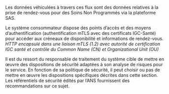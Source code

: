 
Les données véhiculées à travers ces flux sont des données relatives à la prise de rendez-vous pour des Soins Non Programmés via la plateforme SAS.

Le système consommateur dispose des points d’accès et des moyens d’authentification (authentification mTLS avec des certificats IGC-Santé) pour accéder aux créneaux de disponibilité et informations de rendez-vous.
_HTTP encapsulé dans une liaison mTLS (1.2) avec autorité de certification IGC santé et contrôle du Common Name (CN) et Organizational Unit (OU)_

Il est du ressort du responsable de traitement du système cible de mettre en œuvre des dispositions de sécurité adaptées à son analyse de risques pour le service. En fonction de sa politique de sécurité, il peut choisir ou pas de mettre en œuvre les dispositions spécifiques décrites dans cette section. Les référentiels de sécurité édités par l’ANS fournissent des recommandations sur ce sujet.
<br><br>

